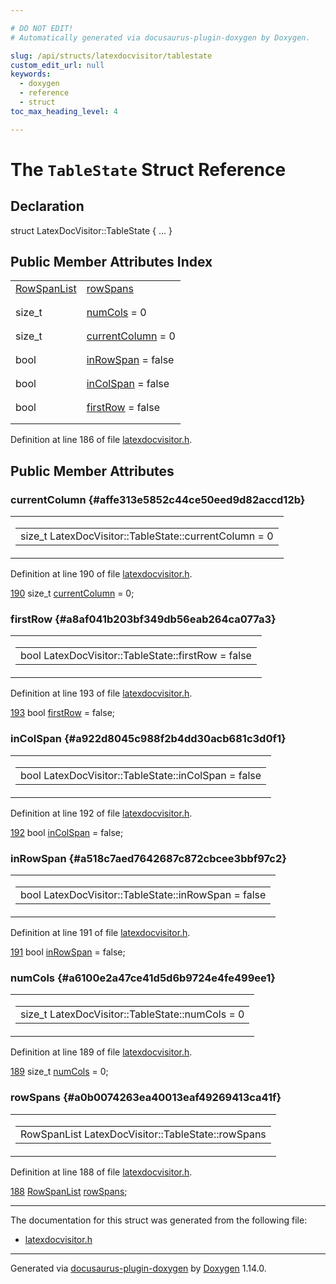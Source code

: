 ```yaml
---

# DO NOT EDIT!
# Automatically generated via docusaurus-plugin-doxygen by Doxygen.

slug: /api/structs/latexdocvisitor/tablestate
custom_edit_url: null
keywords:
  - doxygen
  - reference
  - struct
toc_max_heading_level: 4

---
```


<div class="doxyPage">

# The `TableState` Struct Reference



## Declaration

<div class="doxyDeclaration">
struct LatexDocVisitor::TableState { ... }
</div>

## Public Member Attributes Index

<table class="doxyMembersIndex">

<tr class="doxyMemberIndexItem">
<td class="doxyMemberIndexItemType" align="left" valign="top"><a href="/web-doxygen/docs/api/classes/latexdocvisitor/#ab64e4305bbc1a654dc064dcc253ba005">RowSpanList</a></td>
<td class="doxyMemberIndexItemName" align="left" valign="top"><a href="#a0b0074263ea40013eaf49269413ca41f">rowSpans</a></td>
</tr>
<tr class="doxyMemberIndexDescription">
<td class="doxyMemberIndexDescriptionLeft"></td>
<td class="doxyMemberIndexDescriptionRight">
</td>
</tr>
<tr class="doxyMemberIndexSeparator">
<td class="doxyMemberIndexSeparator" colspan="2"></td>
</tr>

<tr class="doxyMemberIndexItem">
<td class="doxyMemberIndexItemType" align="left" valign="top">size_t</td>
<td class="doxyMemberIndexItemName" align="left" valign="top"><a href="#a6100e2a47ce41d5d6b9724e4fe499ee1">numCols</a> = 0</td>
</tr>
<tr class="doxyMemberIndexDescription">
<td class="doxyMemberIndexDescriptionLeft"></td>
<td class="doxyMemberIndexDescriptionRight">
</td>
</tr>
<tr class="doxyMemberIndexSeparator">
<td class="doxyMemberIndexSeparator" colspan="2"></td>
</tr>

<tr class="doxyMemberIndexItem">
<td class="doxyMemberIndexItemType" align="left" valign="top">size_t</td>
<td class="doxyMemberIndexItemName" align="left" valign="top"><a href="#affe313e5852c44ce50eed9d82accd12b">currentColumn</a> = 0</td>
</tr>
<tr class="doxyMemberIndexDescription">
<td class="doxyMemberIndexDescriptionLeft"></td>
<td class="doxyMemberIndexDescriptionRight">
</td>
</tr>
<tr class="doxyMemberIndexSeparator">
<td class="doxyMemberIndexSeparator" colspan="2"></td>
</tr>

<tr class="doxyMemberIndexItem">
<td class="doxyMemberIndexItemType" align="left" valign="top">bool</td>
<td class="doxyMemberIndexItemName" align="left" valign="top"><a href="#a518c7aed7642687c872cbcee3bbf97c2">inRowSpan</a> = false</td>
</tr>
<tr class="doxyMemberIndexDescription">
<td class="doxyMemberIndexDescriptionLeft"></td>
<td class="doxyMemberIndexDescriptionRight">
</td>
</tr>
<tr class="doxyMemberIndexSeparator">
<td class="doxyMemberIndexSeparator" colspan="2"></td>
</tr>

<tr class="doxyMemberIndexItem">
<td class="doxyMemberIndexItemType" align="left" valign="top">bool</td>
<td class="doxyMemberIndexItemName" align="left" valign="top"><a href="#a922d8045c988f2b4dd30acb681c3d0f1">inColSpan</a> = false</td>
</tr>
<tr class="doxyMemberIndexDescription">
<td class="doxyMemberIndexDescriptionLeft"></td>
<td class="doxyMemberIndexDescriptionRight">
</td>
</tr>
<tr class="doxyMemberIndexSeparator">
<td class="doxyMemberIndexSeparator" colspan="2"></td>
</tr>

<tr class="doxyMemberIndexItem">
<td class="doxyMemberIndexItemType" align="left" valign="top">bool</td>
<td class="doxyMemberIndexItemName" align="left" valign="top"><a href="#a8af041b203bf349db56eab264ca077a3">firstRow</a> = false</td>
</tr>
<tr class="doxyMemberIndexDescription">
<td class="doxyMemberIndexDescriptionLeft"></td>
<td class="doxyMemberIndexDescriptionRight">
</td>
</tr>
<tr class="doxyMemberIndexSeparator">
<td class="doxyMemberIndexSeparator" colspan="2"></td>
</tr>

</table>


Definition at line 186 of file <a href="/web-doxygen/docs/api/files/src/latexdocvisitor-h">latexdocvisitor.h</a>.

<div class="doxySectionDef">

## Public Member Attributes

### currentColumn {#affe313e5852c44ce50eed9d82accd12b}

<div class="doxyMemberItem">
<div class="doxyMemberProto">
<table class="doxyMemberLabels">
<tr class="doxyMemberLabels">
<td class="doxyMemberLabelsLeft">
<table class="doxyMemberName">
<tr>
<td class="doxyMemberName">size_t LatexDocVisitor::TableState::currentColumn = 0</td>
</tr>
</table>
</td>
</tr>
</table>
</div>
<div class="doxyMemberDoc">



Definition at line 190 of file <a href="/web-doxygen/docs/api/files/src/latexdocvisitor-h">latexdocvisitor.h</a>.

<div class="doxyProgramListing">

<div class="doxyCodeLine"><span class="doxyLineNumber"><a href="#affe313e5852c44ce50eed9d82accd12b">190</a></span><span class="doxyLineContent"><span class="doxyHighlight">      </span><span class="doxyHighlightKeywordType">size_t</span><span class="doxyHighlight"> <a href="#affe313e5852c44ce50eed9d82accd12b">currentColumn</a> = 0;</span></span></div>

</div>

</div>
</div>

### firstRow {#a8af041b203bf349db56eab264ca077a3}

<div class="doxyMemberItem">
<div class="doxyMemberProto">
<table class="doxyMemberLabels">
<tr class="doxyMemberLabels">
<td class="doxyMemberLabelsLeft">
<table class="doxyMemberName">
<tr>
<td class="doxyMemberName">bool LatexDocVisitor::TableState::firstRow = false</td>
</tr>
</table>
</td>
</tr>
</table>
</div>
<div class="doxyMemberDoc">



Definition at line 193 of file <a href="/web-doxygen/docs/api/files/src/latexdocvisitor-h">latexdocvisitor.h</a>.

<div class="doxyProgramListing">

<div class="doxyCodeLine"><span class="doxyLineNumber"><a href="#a8af041b203bf349db56eab264ca077a3">193</a></span><span class="doxyLineContent"><span class="doxyHighlight">      </span><span class="doxyHighlightKeywordType">bool</span><span class="doxyHighlight"> <a href="#a8af041b203bf349db56eab264ca077a3">firstRow</a> = </span><span class="doxyHighlightKeyword">false</span><span class="doxyHighlight">;</span></span></div>

</div>

</div>
</div>

### inColSpan {#a922d8045c988f2b4dd30acb681c3d0f1}

<div class="doxyMemberItem">
<div class="doxyMemberProto">
<table class="doxyMemberLabels">
<tr class="doxyMemberLabels">
<td class="doxyMemberLabelsLeft">
<table class="doxyMemberName">
<tr>
<td class="doxyMemberName">bool LatexDocVisitor::TableState::inColSpan = false</td>
</tr>
</table>
</td>
</tr>
</table>
</div>
<div class="doxyMemberDoc">



Definition at line 192 of file <a href="/web-doxygen/docs/api/files/src/latexdocvisitor-h">latexdocvisitor.h</a>.

<div class="doxyProgramListing">

<div class="doxyCodeLine"><span class="doxyLineNumber"><a href="#a922d8045c988f2b4dd30acb681c3d0f1">192</a></span><span class="doxyLineContent"><span class="doxyHighlight">      </span><span class="doxyHighlightKeywordType">bool</span><span class="doxyHighlight"> <a href="#a922d8045c988f2b4dd30acb681c3d0f1">inColSpan</a> = </span><span class="doxyHighlightKeyword">false</span><span class="doxyHighlight">;</span></span></div>

</div>

</div>
</div>

### inRowSpan {#a518c7aed7642687c872cbcee3bbf97c2}

<div class="doxyMemberItem">
<div class="doxyMemberProto">
<table class="doxyMemberLabels">
<tr class="doxyMemberLabels">
<td class="doxyMemberLabelsLeft">
<table class="doxyMemberName">
<tr>
<td class="doxyMemberName">bool LatexDocVisitor::TableState::inRowSpan = false</td>
</tr>
</table>
</td>
</tr>
</table>
</div>
<div class="doxyMemberDoc">



Definition at line 191 of file <a href="/web-doxygen/docs/api/files/src/latexdocvisitor-h">latexdocvisitor.h</a>.

<div class="doxyProgramListing">

<div class="doxyCodeLine"><span class="doxyLineNumber"><a href="#a518c7aed7642687c872cbcee3bbf97c2">191</a></span><span class="doxyLineContent"><span class="doxyHighlight">      </span><span class="doxyHighlightKeywordType">bool</span><span class="doxyHighlight"> <a href="#a518c7aed7642687c872cbcee3bbf97c2">inRowSpan</a> = </span><span class="doxyHighlightKeyword">false</span><span class="doxyHighlight">;</span></span></div>

</div>

</div>
</div>

### numCols {#a6100e2a47ce41d5d6b9724e4fe499ee1}

<div class="doxyMemberItem">
<div class="doxyMemberProto">
<table class="doxyMemberLabels">
<tr class="doxyMemberLabels">
<td class="doxyMemberLabelsLeft">
<table class="doxyMemberName">
<tr>
<td class="doxyMemberName">size_t LatexDocVisitor::TableState::numCols = 0</td>
</tr>
</table>
</td>
</tr>
</table>
</div>
<div class="doxyMemberDoc">



Definition at line 189 of file <a href="/web-doxygen/docs/api/files/src/latexdocvisitor-h">latexdocvisitor.h</a>.

<div class="doxyProgramListing">

<div class="doxyCodeLine"><span class="doxyLineNumber"><a href="#a6100e2a47ce41d5d6b9724e4fe499ee1">189</a></span><span class="doxyLineContent"><span class="doxyHighlight">      </span><span class="doxyHighlightKeywordType">size_t</span><span class="doxyHighlight"> <a href="#a6100e2a47ce41d5d6b9724e4fe499ee1">numCols</a> = 0;</span></span></div>

</div>

</div>
</div>

### rowSpans {#a0b0074263ea40013eaf49269413ca41f}

<div class="doxyMemberItem">
<div class="doxyMemberProto">
<table class="doxyMemberLabels">
<tr class="doxyMemberLabels">
<td class="doxyMemberLabelsLeft">
<table class="doxyMemberName">
<tr>
<td class="doxyMemberName">RowSpanList LatexDocVisitor::TableState::rowSpans</td>
</tr>
</table>
</td>
</tr>
</table>
</div>
<div class="doxyMemberDoc">



Definition at line 188 of file <a href="/web-doxygen/docs/api/files/src/latexdocvisitor-h">latexdocvisitor.h</a>.

<div class="doxyProgramListing">

<div class="doxyCodeLine"><span class="doxyLineNumber"><a href="#a0b0074263ea40013eaf49269413ca41f">188</a></span><span class="doxyLineContent"><span class="doxyHighlight">      <a href="/web-doxygen/docs/api/classes/latexdocvisitor/#ab64e4305bbc1a654dc064dcc253ba005">RowSpanList</a> <a href="#a0b0074263ea40013eaf49269413ca41f">rowSpans</a>;</span></span></div>

</div>

</div>
</div>

</div>

<hr/>

The documentation for this struct was generated from the following file:

<ul>
<li><a href="/web-doxygen/docs/api/files/src/latexdocvisitor-h">latexdocvisitor.h</a></li>
</ul>

<hr/>

<p class="doxyGeneratedBy">Generated via <a href="https://github.com/xpack/docusaurus-plugin-doxygen">docusaurus-plugin-doxygen</a> by <a href="https://www.doxygen.nl">Doxygen</a> 1.14.0.</p>

</div>
